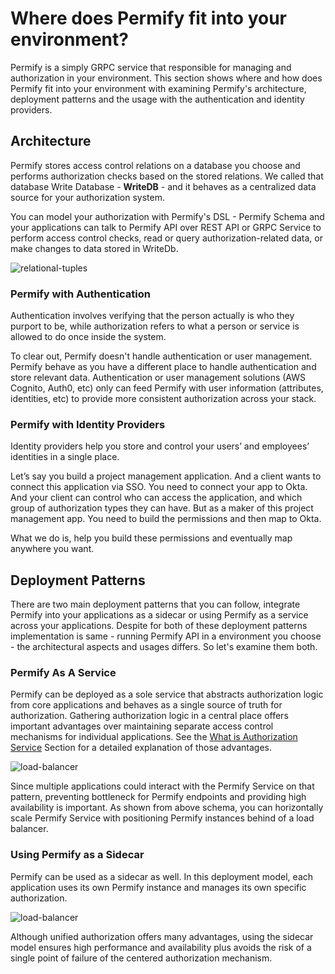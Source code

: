 
# Where does Permify fit into your environment?

Permify is a simply GRPC service that responsible for managing and authorization in your environment. This section shows where and how does Permify fit into your environment with examining Permify's architecture, deployment patterns and the usage with the authentication and identity providers.

## Architecture

Permify stores access control relations on a database you choose and performs authorization checks based on the stored relations. We called that database Write Database - **WriteDB** - and it behaves as a centralized data source for your authorization system.

You can model your authorization with Permify's DSL - Permify Schema and your applications can talk to Permify API over REST API or GRPC Service to perform access control checks, read or query authorization-related data, or make changes to data stored in WriteDb. 

![relational-tuples](https://user-images.githubusercontent.com/34595361/186108668-4c6cb98c-e777-472b-bf05-d8760add82d2.png)

### Permify with Authentication 

Authentication involves verifying that the person actually is who they purport to be, while authorization refers to what a person or service is allowed to do once inside the system.

To clear out, Permify doesn't handle authentication or user management. Permify behave as you have a different place to handle authentication and store relevant data. Authentication or user management solutions (AWS Cognito, Auth0, etc) only can feed Permify with user information (attributes, identities, etc) to provide more consistent authorization across your stack. 

### Permify with Identity Providers

Identity providers help you store and control your users’ and employees’ identities in a single place. 

Let’s say you build a project management application. And a client wants to connect this application via SSO. You need to connect your app to Okta. And your client can control who can access the application, and which group of authorization types they can have. But as a maker of this project management app. You need to build the permissions and then map to Okta. 

What we do is, help you build these permissions and eventually map anywhere you want.

## Deployment Patterns

There are two main deployment patterns that you can follow, integrate Permify into your applications as a sidecar or using Permify as a service across your applications. Despite for both of these deployment patterns implementation is same - running Permify API in a environment you choose - the architectural aspects and usages differs. So let's examine them both.

### Permify As A Service

Permify can be deployed as a sole service that abstracts authorization logic from core applications and behaves as a single source of truth for authorization. Gathering authorization logic in a central place offers important advantages over maintaining separate access control mechanisms for individual applications. See the [What is Authorization Service] Section for a detailed explanation of those advantages.

[What is Authorization Service]: ../authorization-service

![load-balancer](https://user-images.githubusercontent.com/34595361/201173835-6f6b67cd-d65b-4239-b695-04ecf1bad5bc.png)

Since multiple applications could interact with the Permify Service on that pattern, preventing bottleneck for Permify endpoints and providing high availability is important. As shown from above schema, you can horizontally scale Permify Service with positioning Permify instances behind of a load balancer. 

### Using Permify as a Sidecar

Permify can be used as a sidecar as well. In this deployment model, each application uses its own Permify instance and manages its own specific authorization. 

![load-balancer](https://user-images.githubusercontent.com/34595361/201466158-951d5111-843d-4ed2-a4e6-82f2f8edf16a.png)

Although unified authorization offers many advantages, using the sidecar model ensures high performance and availability plus avoids the risk of a single point of failure of the centered authorization mechanism.


